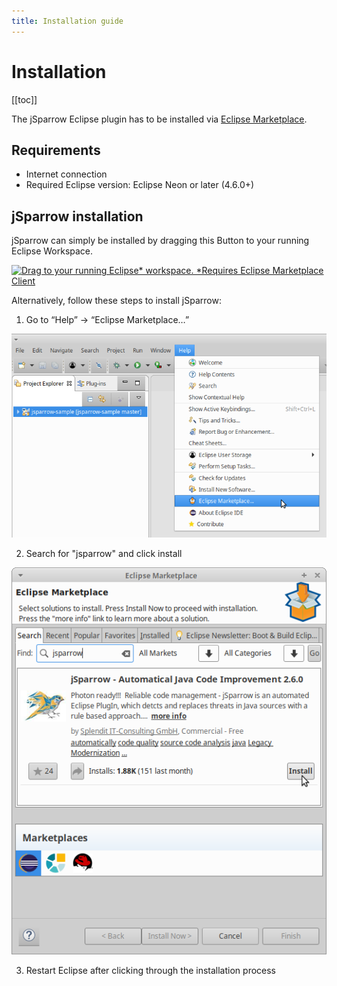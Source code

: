 ```yaml
---
title: Installation guide
---
```

# Installation

[[toc]]

The jSparrow Eclipse plugin has to be installed via [Eclipse Marketplace](https://marketplace.eclipse.org/content/jsparrow-automatical-java-code-improvement).

## Requirements

* Internet connection
* Required Eclipse version: Eclipse Neon or later (4.6.0+)

## jSparrow installation

jSparrow can simply be installed by dragging this Button to your running Eclipse Workspace.

[![Drag to your running Eclipse* workspace. *Requires Eclipse Marketplace Client](https://marketplace.eclipse.org/sites/all/themes/solstice/public/images/marketplace/btn-install.png)](http://marketplace.eclipse.org/marketplace-client-intro?mpc_install=3503691 "Drag to your running Eclipse* workspace. *Requires Eclipse Marketplace Client")

Alternatively, follow these steps to install jSparrow:

1. Go to “Help” -> “Eclipse Marketplace…”

[ ![Opening the Eclipse Marketplace](/img/eclipse/marketplace.png) ](/img/eclipse/marketplace.png)

2. Search for "jsparrow" and click install

[ ![Installing jSparrow](/img/eclipse/jsparrow_installation.png) ](/img/eclipse/jsparrow_installation.png)

3. Restart Eclipse after clicking through the installation process
